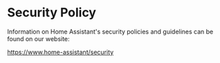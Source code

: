# Security Policy

Information on Home Assistant's security policies and guidelines
can be found on our website:

<https://www.home-assistant/security>
